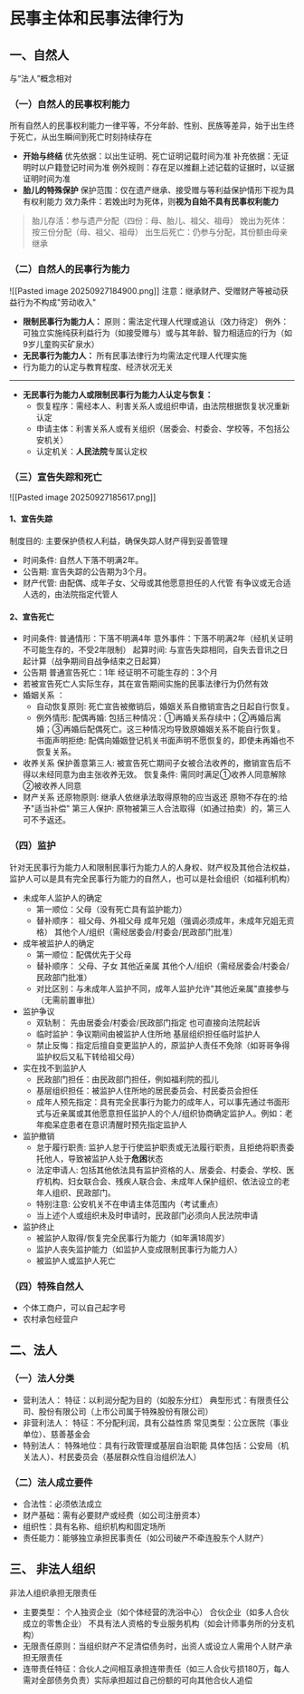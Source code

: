 # 民事主体和民事法律行为
## 一、自然人
与“法人”概念相对
### （一）自然人的民事权利能力
所有自然人的民事权利能力一律平等，不分年龄、性别、民族等差异，始于出生终于死亡，从出生瞬间到死亡时刻持续存在
- **开始与终结**
	优先依据：以出生证明、死亡证明记载时间为准
	补充依据：无证明时以户籍登记时间为准
	例外规则：存在足以推翻上述记载的证据时，以证据证明时间为准
- **胎儿的特殊保护**
	保护范围：仅在遗产继承、接受赠与等利益保护情形下视为具有权利能力
	效力条件：若娩出时为死体，则**视为自始不具有民事权利能力**
> 	胎儿存活：参与遗产分配（四份：母、胎儿、祖父、祖母）
> 	娩出为死体：按三份分配（母、祖父、祖母）
> 	出生后死亡：仍参与分配，其份额由母亲继承

### （二）自然人的民事行为能力
![[Pasted image 20250927184900.png]]
注意：继承财产、受赠财产等被动获益行为不构成"劳动收入"
- **限制民事行为能力人：**
	原则：需法定代理人代理或追认（效力待定）
	例外：可独立实施纯获利益行为（如接受赠与）或与其年龄、智力相适应的行为（如9岁儿童购买矿泉水）
- **无民事行为能力人：**
	所有民事法律行为均需法定代理人代理实施
- 行为能力的认定与教育程度、经济状况无关
---
- **无民事行为能力人或限制民事行为能力人认定与恢复：**
	- 恢复程序：需经本人、利害关系人或组织申请，由法院根据恢复状况重新认定
	- 申请主体：利害关系人或有关组织（居委会、村委会、学校等，不包括公安机关）
	- 认定机关：**人民法院**专属认定权
### （三）宣告失踪和死亡
![[Pasted image 20250927185617.png]]
#### 1、宣告失踪
制度目的: 主要保护债权人利益，确保失踪人财产得到妥善管理
- 时间条件: 自然人下落不明满2年。
- 公告期: 宣告失踪的公告期为3个月。
- 财产代管:
	由配偶、成年子女、父母或其他愿意担任的人代管
	有争议或无合适人选的，由法院指定代管人
#### 2、宣告死亡
- 时间条件:
	普通情形：下落不明满4年
	意外事件：下落不明满2年（经机关证明不可能生存的，不受2年限制）
	起算时间: 与宣告失踪相同，自失去音讯之日起计算（战争期间自战争结束之日起算）
- 公告期
	普通宣告死亡：1年
	经证明不可能生存的：3个月
- 若被宣告死亡人实际生存，其在宣告期间实施的民事法律行为仍然有效
- 婚姻关系 ：
	- 自动恢复原则: 死亡宣告被撤销后，婚姻关系自撤销宣告之日起自行恢复。
	- 例外情形:
		配偶再婚: 包括三种情况：①再婚关系存续中；②再婚后离婚；③再婚后配偶死亡。这三种情况均导致原婚姻关系不能自行恢复。
		书面声明拒绝: 配偶向婚姻登记机关书面声明不愿恢复的，即使未再婚也不恢复关系。
- 收养关系
	保护善意第三人: 被宣告死亡期间子女被合法收养的，撤销宣告后不得以未经同意为由主张收养无效。
	恢复条件: 需同时满足①收养人同意解除②被收养人同意
- 财产关系
	还原物原则: 继承人依继承法取得原物的应当返还
	原物不存在的:给予"适当补偿"
	第三人保护: 原物被第三人合法取得（如通过拍卖）的，第三人可不予返还。

### （四）监护
针对无民事行为能力人和限制民事行为能力人的人身权、财产权及其他合法权益，监护人可以是具有完全民事行为能力的自然人，也可以是社会组织（如福利机构）
- 未成年人监护人的确定
	- 第一顺位：父母（没有死亡具有监护能力）
	- 替补顺序：
		祖父母、外祖父母
		成年兄姐（强调必须成年，未成年兄姐无资格）
		其他个人/组织（需经居委会/村委会/民政部门批准）
- 成年被监护人的确定
	- 第一顺位：配偶优先于父母
	-  替补顺序：
		父母、子女
		其他近亲属
		其他个人/组织（需经居委会/村委会/民政部门批准）
	- 对比区别：与未成年人监护不同，成年人监护允许"其他近亲属"直接参与（无需前置审批）
- 监护争议
	- 双轨制：
        先由居委会/村委会/民政部门指定
	    也可直接向法院起诉
    - 临时监护：争议期间由被监护人住所地 基层组织担任临时监护人
    - 禁止反悔：指定后擅自变更监护人的，原监护人责任不免除（如哥哥争得监护权后又私下转给祖父母）
- 实在找不到监护人
	-  民政部门担任：由民政部门担任，例如福利院的孤儿
	- 基层组织担任：被监护人住所地的居民委员会、村民委员会担任
	- 成年人预先指定：具有完全民事行为能力的成年人，可以事先通过书面形式与近亲属或其他愿意担任监护人的个人/组织协商确定监护人。例如：老年痴呆症患者在意识清醒时预先指定监护人
- 监护撤销
	- 怠于履行职责: 监护人怠于行使监护职责或无法履行职责，且拒绝将职责委托他人，导致被监护人处于**危困**状态
	- 法定申请人: 包括其他依法具有监护资格的人、居委会、村委会、学校、医疗机构、妇女联合会、残疾人联合会、未成年人保护组织、依法设立的老年人组织、民政部门。
	- 特别注意: 公安机关不在申请主体范围内（考试重点）
	- 当上述个人或组织未及时申请时，民政部门必须向人民法院申请
- 监护终止
	- 被监护人取得/恢复完全民事行为能力（如年满18周岁）
    - 监护人丧失监护能力（如监护人变成限制民事行为能力人）
    - 被监护人或监护人死亡
### （四）特殊自然人
- 个体工商户，可以自己起字号
- 农村承包经营户
## 二、法人
### （一）法人分类
- 营利法人：
	特征：以利润分配为目的（如股东分红）
	典型形式：有限责任公司、股份有限公司（上市公司属于特殊股份有限公司）
- 非营利法人：
	特征：不分配利润，具有公益性质
	常见类型：公立医院（事业单位）、慈善基金会
- 特别法人：
	特殊地位：具有行政管理或基层自治职能
	具体包括：公安局（机关法人）、村民委员会（基层群众性自治组织法人）
### （二）法人成立要件
- 合法性：必须依法成立
- 财产基础：需有必要财产或经费（如公司注册资本）
- 组织性：具有名称、组织机构和固定场所
- 责任能力：能够独立承担民事责任（如公司破产不牵连股东个人财产）
## 三、 非法人组织
 非法人组织承担无限责任
- 主要类型：
	个人独资企业（如个体经营的洗浴中心）
	合伙企业（如多人合伙成立的零售企业）
	不具有法人资格的专业服务机构（如会计师事务所的分支机构）
- 无限责任原则：当组织财产不足清偿债务时，出资人或设立人需用个人财产承担无限责任
- 连带责任特征：合伙人之间相互承担连带责任（如三人合伙亏损180万，每人需对全部债务负责）实际承担超过自己份额的可向其他合伙人追偿